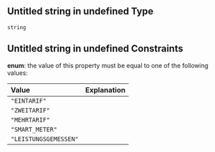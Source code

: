 ## Untitled string in undefined Type

`string`

## Untitled string in undefined Constraints

**enum**: the value of this property must be equal to one of the following values:

| Value                 | Explanation |
| :-------------------- | :---------- |
| `"EINTARIF"`          |             |
| `"ZWEITARIF"`         |             |
| `"MEHRTARIF"`         |             |
| `"SMART_METER"`       |             |
| `"LEISTUNGSGEMESSEN"` |             |
